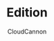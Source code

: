 ---
title: "Edition"
github: https://github.com/CloudCannon/edition-jekyll-template
demo: https://long-pig.cloudvent.net/
author: CloudCannon
draft: true
ssg:
  - Jekyll
cms:
  - No Cms
---